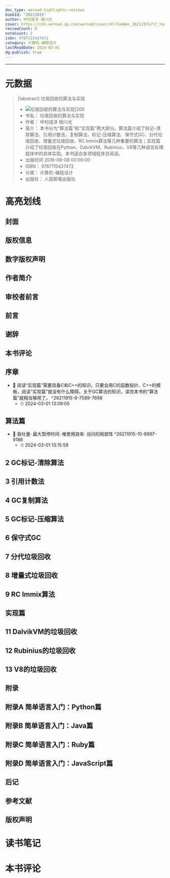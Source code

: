 ```yaml
---
doc_type: weread-highlights-reviews
bookId: "26211915"
author: 中村成洋 相川光
cover: https://cdn.weread.qq.com/weread/cover/47/YueWen_26211915/t7_YueWen_26211915.jpg
reviewCount: 0
noteCount: 2
isbn: 9787115427472
category: 计算机-编程设计
lastReadDate: 2024-03-01
dg-publish: true
---
```


---
# 元数据
> [!abstract] 垃圾回收的算法与实现
> - ![ 垃圾回收的算法与实现|200](https://cdn.weread.qq.com/weread/cover/47/YueWen_26211915/t7_YueWen_26211915.jpg)
> - 书名： 垃圾回收的算法与实现
> - 作者： 中村成洋 相川光
> - 简介： 本书分为“算法篇”和“实现篇”两大部分。算法篇介绍了标记-清除算法、引用计数法、复制算法、标记-压缩算法、保守式GC、分代垃圾回收、增量式垃圾回收、RC Immix算法等几种重要的算法；实现篇介绍了垃圾回收在Python、DalvikVM、Rubinius、V8等几种语言处理程序中的具体实现。本书适合各领域程序员阅读。
> - 出版时间 2016-08-08 00:00:00
> - ISBN： 9787115427472
> - 分类： 计算机-编程设计
> - 出版社： 人民邮电出版社

# 高亮划线

## 封面

## 版权信息

## 数字版权声明

## 作者简介

## 审校者前言

## 前言

## 谢辞

## 本书评论

## 序章


- 📌 阅读“实现篇”需要具备C和C++的知识。只要会用C的函数指针、C++的模板，阅读“实现篇”就没有什么障碍。关于GC算法的知识，读完本书的“算法篇”就相当够用了。 ^26211915-9-7589-7698
    - ⏱ 2024-03-01 13:09:05 
## 算法篇


- 📌 吞吐量· 最大暂停时间· 堆使用效率· 访问的局部性 ^26211915-10-8997-9186
    - ⏱ 2024-03-01 13:15:59 
## 2 GC标记-清除算法

## 3 引用计数法

## 4 GC复制算法

## 5 GC标记-压缩算法

## 6 保守式GC

## 7 分代垃圾回收

## 8 增量式垃圾回收

## 9 RC Immix算法

## 实现篇

## 11 DalvikVM的垃圾回收

## 12 Rubinius的垃圾回收

## 13 V8的垃圾回收

## 附录

## 附录A 简单语言入门：Python篇

## 附录B 简单语言入门：Java篇

## 附录C 简单语言入门：Ruby篇

## 附录D 简单语言入门：JavaScript篇

## 后记

## 参考文献

## 版权声明

# 读书笔记

# 本书评论
